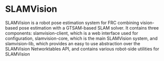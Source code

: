 # SLAMVision

SLAMVision is a robot pose estimation system for FRC combining vision-based pose estimation with a GTSAM-based SLAM solver. It contains three components: slamvision-client, which is a web interface used for configuration, slamvision-core, which is the main SLAMVision system, and slamvision-lib, which provides an easy to use abstraction over the SLAMVision Networktables API, and contains various robot-side utilities for SLAMVision
